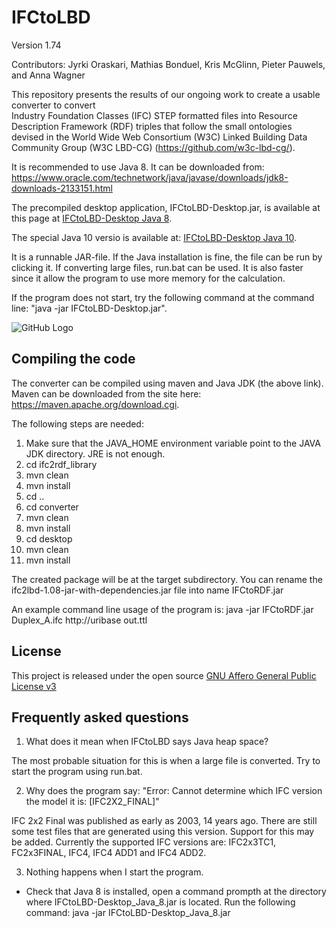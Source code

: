 # IFCtoLBD
Version 1.74

Contributors: Jyrki Oraskari, Mathias Bonduel, Kris McGlinn, Pieter Pauwels, and Anna Wagner


This repository presents the results of our ongoing work to 
create a usable converter to convert  
Industry Foundation Classes (IFC) STEP formatted files into 
Resource Description Framework (RDF) triples that follow the small ontologies devised in  the  World Wide Web Consortium (W3C) Linked Building Data Community Group (W3C LBD-CG)
(https://github.com/w3c-lbd-cg/).

It is recommended to use Java 8. It can be downloaded from:
https://www.oracle.com/technetwork/java/javase/downloads/jdk8-downloads-2133151.html

The precompiled desktop application, IFCtoLBD-Desktop.jar, is available at this page at 
 [IFCtoLBD-Desktop Java 8](https://github.com/jyrkioraskari/IFCtoLBD/blob/master/IFCtoLBD-Desktop_Java_8.jar?raw=true).

 The special Java 10 versio is available at:
 [IFCtoLBD-Desktop Java 10](https://github.com/jyrkioraskari/IFCtoLBD/blob/master/IFCtoLBD-Desktop_Java_10.jar?raw=true).

 
It is a runnable JAR-file. If the Java installation is fine, the file can be run by clicking it. 
If converting large files, run.bat can be used. It is also faster since it allow the program to use more memory for the calculation.


If the program does not start, try the following command at the command line: "java -jar IFCtoLBD-Desktop.jar".

![GitHub Logo](https://github.com/jyrkioraskari/IFCtoLBD/blob/master/desktop/src/main/resources/screen.PNG)


## Compiling the code
The converter can be compiled using maven and Java JDK (the above link). Maven can be downloaded from the site here: https://maven.apache.org/download.cgi.

The following steps are needed:
1. Make sure that the JAVA_HOME environment variable point to the JAVA JDK directory. JRE is not enough.
2. cd ifc2rdf_library
3. mvn clean
4. mvn install
5. cd ..
6. cd converter
7. mvn clean 
8. mvn install
9. cd desktop
10. mvn clean 
11. mvn install

The created package will be at the target subdirectory.
You can rename the ifc2lbd-1.08-jar-with-dependencies.jar file into name IFCtoRDF.jar

An example command line usage of the program is:
java -jar IFCtoRDF.jar Duplex_A.ifc http://uribase  out.ttl

## License
This project is released under the open source [GNU Affero General Public License v3](http://www.gnu.org/licenses/agpl-3.0.en.html)

## Frequently asked questions

1.  What does it mean when IFCtoLBD says Java heap space?

The most probable situation for this is when a large file is converted. Try to start the program using run.bat. 

2. Why does the program say: "Error: Cannot determine which IFC version the model it is: [IFC2X2_FINAL]"

IFC 2x2 Final was published as early as 2003, 14 years ago. There are still some test files that are generated using this version. Support for this may be added.  Currently the supported IFC versions are:  IFC2x3TC1, FC2x3FINAL, IFC4, IFC4 ADD1 and  IFC4 ADD2.  

3. Nothing happens when I start the program.
- Check that Java 8 is installed, open a command prompth
at the directory where IFCtoLBD-Desktop_Java_8.jar is located. Run the following command:
java -jar IFCtoLBD-Desktop_Java_8.jar

